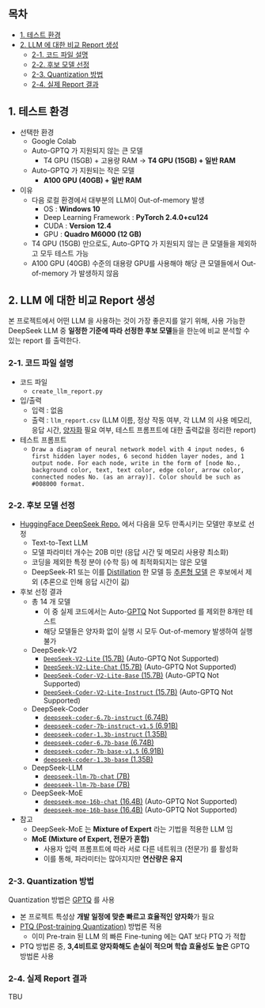 ## 목차

* [1. 테스트 환경](#1-테스트-환경)
* [2. LLM 에 대한 비교 Report 생성](#2-llm-에-대한-비교-report-생성)
  * [2-1. 코드 파일 설명](#2-1-코드-파일-설명)
  * [2-2. 후보 모델 선정](#2-2-후보-모델-선정)
  * [2-3. Quantization 방법](#2-3-quantization-방법)
  * [2-4. 실제 Report 결과](#2-4-실제-report-결과)

## 1. 테스트 환경

* 선택한 환경
  * Google Colab
  * Auto-GPTQ 가 지원되지 않는 큰 모델
    * T4 GPU (15GB) + 고용량 RAM → **T4 GPU (15GB) + 일반 RAM**
  * Auto-GPTQ 가 지원되는 작은 모델
    * **A100 GPU (40GB) + 일반 RAM** 
* 이유
  * 다음 로컬 환경에서 대부분의 LLM이 Out-of-memory 발생
    * OS : **Windows 10**
    * Deep Learning Framework : **PyTorch 2.4.0+cu124**
    * CUDA : **Version 12.4**
    * GPU : **Quadro M6000 (12 GB)**
  * T4 GPU (15GB) 만으로도, Auto-GPTQ 가 지원되지 않는 큰 모델들을 제외하고 모두 테스트 가능
  * A100 GPU (40GB) 수준의 대용량 GPU를 사용해야 해당 큰 모델들에서 Out-of-memory 가 발생하지 않음

## 2. LLM 에 대한 비교 Report 생성

본 프로젝트에서 어떤 LLM 을 사용하는 것이 가장 좋은지를 알기 위해, 사용 가능한 DeepSeek LLM 중 **일정한 기준에 따라 선정한 후보 모델**들을 한눈에 비교 분석할 수 있는 report 를 출력한다.

### 2-1. 코드 파일 설명

* 코드 파일
  * ```create_llm_report.py```
* 입/출력
  * 입력 : 없음
  * 출력 : ```llm_report.csv``` (LLM 이름, 정상 작동 여부, 각 LLM 의 사용 메모리, 응답 시간, [양자화](https://github.com/WannaBeSuperteur/AI-study/blob/main/AI%20Basics/LLM%20Basics/LLM_%EA%B8%B0%EC%B4%88_Quantization.md) 필요 여부, 테스트 프롬프트에 대한 출력값을 정리한 report)
* 테스트 프롬프트
  * ```Draw a diagram of neural network model with 4 input nodes, 6 first hidden layer nodes, 6 second hidden layer nodes, and 1 output node. For each node, write in the form of [node No., background color, text, text color, edge color, arrow color, connected nodes No. (as an array)]. Color should be such as #008000 format.```

### 2-2. 후보 모델 선정

* [HuggingFace DeepSeek Repo.](https://huggingface.co/deepseek-ai) 에서 다음을 모두 만족시키는 모델만 후보로 선정
  * Text-to-Text LLM
  * 모델 파라미터 개수는 20B 미만 (응답 시간 및 메모리 사용량 최소화)
  * 코딩을 제외한 특정 분야 (수학 등) 에 최적화되지는 않은 모델
  * DeepSeek-R1 또는 이를 [Distillation](https://github.com/WannaBeSuperteur/AI-study/blob/main/AI%20Basics/Deep%20Learning%20Basics/%EB%94%A5%EB%9F%AC%EB%8B%9D_%EA%B8%B0%EC%B4%88_Knowledge_Distillation.md) 한 모델 등 [추론형 모델](https://github.com/WannaBeSuperteur/AI-study/blob/main/AI%20Basics/LLM%20Basics/LLM_%EA%B8%B0%EC%B4%88_%EC%B6%94%EB%A1%A0%ED%98%95_%EB%AA%A8%EB%8D%B8.md) 은 후보에서 제외 (추론으로 인해 응답 시간이 긺)
* 후보 선정 결과
  * 총 14 개 모델
    * 이 중 실제 코드에서는 Auto-[GPTQ](https://github.com/WannaBeSuperteur/AI-study/blob/main/AI%20Basics/LLM%20Basics/LLM_%EA%B8%B0%EC%B4%88_Quantization.md#2-4-gptq-post-training-quantization-for-gpt-models) Not Supported 를 제외한 8개만 테스트
    * 해당 모델들은 양자화 없이 실행 시 모두 Out-of-memory 발생하여 실행 불가
  * DeepSeek-V2
    * [```DeepSeek-V2-Lite``` (15.7B)](https://huggingface.co/deepseek-ai/DeepSeek-V2-Lite) (Auto-GPTQ Not Supported)
    * [```DeepSeek-V2-Lite-Chat``` (15.7B)](https://huggingface.co/deepseek-ai/DeepSeek-V2-Lite-Chat) (Auto-GPTQ Not Supported)
    * [```DeepSeek-Coder-V2-Lite-Base``` (15.7B)](https://huggingface.co/deepseek-ai/DeepSeek-Coder-V2-Lite-Base) (Auto-GPTQ Not Supported)
    * [```DeepSeek-Coder-V2-Lite-Instruct``` (15.7B)](https://huggingface.co/deepseek-ai/DeepSeek-Coder-V2-Lite-Instruct) (Auto-GPTQ Not Supported)
  * DeepSeek-Coder
    * [```deepseek-coder-6.7b-instruct``` (6.74B)](https://huggingface.co/deepseek-ai/deepseek-coder-6.7b-instruct)
    * [```deepseek-coder-7b-instruct-v1.5``` (6.91B)](https://huggingface.co/deepseek-ai/deepseek-coder-7b-instruct-v1.5)
    * [```deepseek-coder-1.3b-instruct``` (1.35B)](https://huggingface.co/deepseek-ai/deepseek-coder-1.3b-instruct)
    * [```deepseek-coder-6.7b-base``` (6.74B)](https://huggingface.co/deepseek-ai/deepseek-coder-6.7b-base)
    * [```deepseek-coder-7b-base-v1.5``` (6.91B)](https://huggingface.co/deepseek-ai/deepseek-coder-7b-base-v1.5)
    * [```deepseek-coder-1.3b-base``` (1.35B)](https://huggingface.co/deepseek-ai/deepseek-coder-1.3b-base)
  * DeepSeek-LLM
    * [```deepseek-llm-7b-chat``` (7B)](https://huggingface.co/deepseek-ai/deepseek-llm-7b-chat)
    * [```deepseek-llm-7b-base``` (7B)](https://huggingface.co/deepseek-ai/deepseek-llm-7b-base)
  * DeepSeek-MoE
    * [```deepseek-moe-16b-chat``` (16.4B)](https://huggingface.co/deepseek-ai/deepseek-moe-16b-chat) (Auto-GPTQ Not Supported)
    * [```deepseek-moe-16b-base``` (16.4B)](https://huggingface.co/deepseek-ai/deepseek-moe-16b-base) (Auto-GPTQ Not Supported)
* 참고
  * DeepSeek-MoE 는 **Mixture of Expert** 라는 기법을 적용한 LLM 임 
  * **MoE (Mixture of Expert, 전문가 혼합)**
    * 사용자 입력 프롬프트에 따라 서로 다른 네트워크 (전문가) 를 활성화
    * 이를 통해, 파라미터는 많아지지만 **연산량은 유지** 

### 2-3. Quantization 방법

Quantization 방법은 [GPTQ](https://github.com/WannaBeSuperteur/AI-study/blob/main/AI%20Basics/LLM%20Basics/LLM_%EA%B8%B0%EC%B4%88_Quantization.md#2-4-gptq-post-training-quantization-for-gpt-models) 를 사용

* 본 프로젝트 특성상 **개발 일정에 맞춘 빠르고 효율적인 양자화**가 필요
* [PTQ (Post-training Quantization)](https://github.com/WannaBeSuperteur/AI-study/blob/main/AI%20Basics/LLM%20Basics/LLM_%EA%B8%B0%EC%B4%88_Quantization.md#2-1-ptq-vs-qat) 방법론 적용
  * 이미 Pre-train 된 LLM 의 빠른 Fine-tuning 에는 QAT 보다 PTQ 가 적합
* PTQ 방법론 중, **3,4비트로 양자화해도 손실이 적으며 학습 효율성도 높은** GPTQ 방법론 사용

### 2-4. 실제 Report 결과

TBU